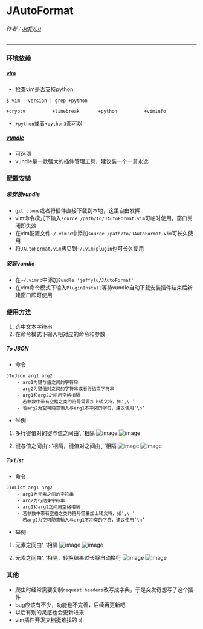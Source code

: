 # JAutoFormat
###### 作者：[JeffyLu](https://jeffylu.github.io/)

- - -

### 环境依赖
##### [vim](https://github.com/vim/vim)
- 检查vim是否支持python

```shell
$ vim --version | grep +python

+cryptv          +linebreak       +python          +viminfo
```

- ```+python```或者```+python3```都可以

##### [vundle](https://github.com/VundleVim/Vundle.vim)
- 可选项
- vundle是一款强大的插件管理工具，建议装一个一劳永逸


### 配置安装
##### 未安装vundle
- ```git clone```或者将插件直接下载到本地，这里自由发挥
- vim命令模式下输入```source /path/to/JAutoFormat.vim```可临时使用，窗口关闭即失效
- 在vim配置文件```~/.vimrc```中添加```source /path/to/JAutoFormat.vim```可长久使用
- 将```JAutoFormat.vim```拷贝到```~/.vim/plugin```也可长久使用

##### 安装vundle
- 在```~/.vimrc```中添加```Bundle 'jeffylu/JAutoFormat'```
- 在vim命令模式下输入```PluginInstall```等待vundle自动下载安装插件结束后新建窗口即可使用


### 使用方法
1. 选中文本字符串
2. 在命令模式下输入相对应的命令和参数

##### To JSON
- 命令

```shell
JToJson arg1 arg2
    - arg1为键与值之间的字符串
    - arg2为键值对之间的字符串或者行结束字符串
    - arg1和arg2之间用空格相隔
    - 若参数中带有空格之类的符号需要加上转义符，如‘,\ ’
    - 若arg2为空可随意输入与arg1不冲突的字符，建议使用‘\n’
```

- 举例
1. 多行键值对的键与值之间由‘, ’相隔
![image](https://user-images.githubusercontent.com/16357973/29001380-aae17386-7abb-11e7-9dad-a1e6a13972a5.png)
![image](https://user-images.githubusercontent.com/16357973/29001405-724bfd42-7abc-11e7-9495-a3426724eb89.png)

2. 键与值之间由‘: ’相隔，键值对之间由‘, ’相隔
![image](https://user-images.githubusercontent.com/16357973/29001474-114c8172-7abe-11e7-86d3-27dc3fba6d70.png)
![image](https://user-images.githubusercontent.com/16357973/29001441-3e4d14bc-7abd-11e7-8eb7-7a693da1d180.png)

##### To List
- 命令

```shell
JToList arg1 arg2
    - arg1为元素之间的字符串
    - arg2为行结束字符串
    - arg1和arg2之间用空格相隔
    - 若参数中带有空格之类的符号需要加上转义符，如‘,\ ’
    - 若arg2为空可随意输入与arg1不冲突的字符，建议使用‘\n’
```

- 举例
1. 元素之间由‘, ’相隔
![image](https://user-images.githubusercontent.com/16357973/29001535-8c404c5a-7abf-11e7-90c7-7cfeb94303cf.png)
![image](https://user-images.githubusercontent.com/16357973/29001539-b813c6fe-7abf-11e7-898f-40f23cae742e.png)

2. 元素之间由‘, ’相隔，转换结果过长将自动换行
![image](https://user-images.githubusercontent.com/16357973/29001554-1ef59096-7ac0-11e7-9cab-87d5c64fee8a.png)
![image](https://user-images.githubusercontent.com/16357973/29001564-5761556e-7ac0-11e7-9d32-0f7572384e8a.png)

### 其他
- 爬虫时经常需要复制```request headers```改写成字典，于是突发奇想写了这个插件
- bug应该有不少，功能也不完善，后续再更新吧
- 以后有别的灵感也会更新进来
- vim插件开发文档挺难找的 :(